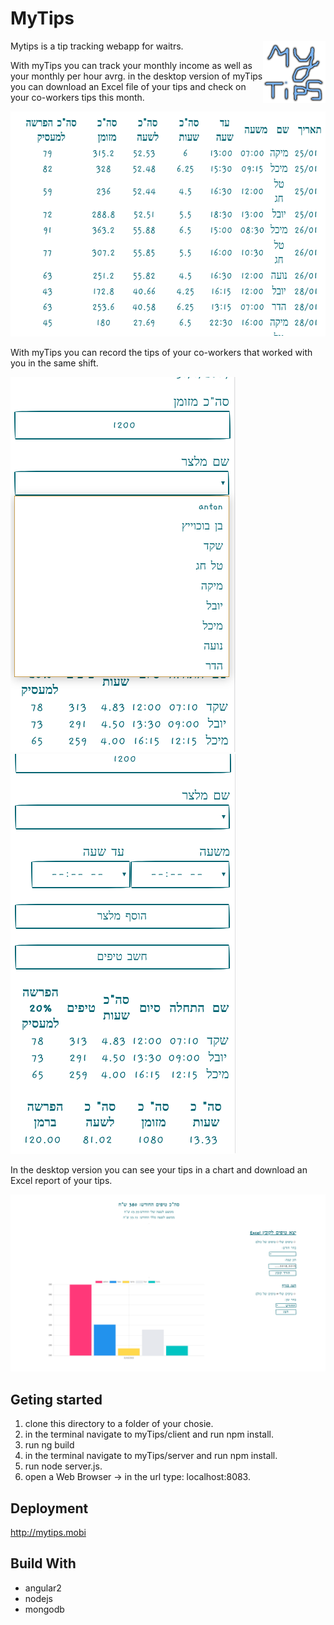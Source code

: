 

# MyTips

Mytips is a tip tracking webapp for waitrs.
<img align="right" width="100" height="100" src="https://github.com/anton202/myTips/blob/master/client/src/assets/logo.png">


With myTips you can track your monthly income as well as your monthly per hour avrg.
in the desktop version of myTips you can download an Excel file of your tips and check on your co-workers tips this month.

<p align="center">
  <img width="600" height="360" src="https://github.com/anton202/myTips/blob/master/client/src/assets/myTipsLog.png">
</p>

With myTips you can record the tips of your co-workers that worked with you in the same shift.

![workersNmaes](https://github.com/anton202/myTips/blob/master/client/src/assets/workersNames.png)
![waitersBook](https://github.com/anton202/myTips/blob/master/client/src/assets/waitersBook.png)

In the desktop version you can see your tips in a chart and download an Excel report of your tips.

![desktopV](https://github.com/anton202/myTips/blob/master/client/src/assets/desktopV.png)

## Geting started 
1. clone this directory to a folder of your chosie. 
2. in the terminal navigate to myTips/client and run npm install.
3. run ng build
4. in the terminal navigate to myTips/server and run npm install.
5. run node server.js.
6. open a Web Browser -> in the url type: localhost:8083.

 
## Deployment
http://mytips.mobi

## Build With
* angular2
* nodejs
* mongodb
